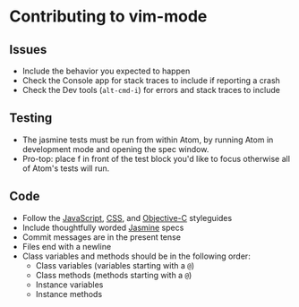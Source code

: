 # Contributing to vim-mode

## Issues
  * Include the behavior you expected to happen
  * Check the Console app for stack traces to include if reporting a
    crash
  * Check the Dev tools (`alt-cmd-i`) for errors and stack traces to
    include

## Testing

  * The jasmine tests must be run from within Atom, by running Atom in
    development mode and opening the spec window.
  * Pro-top: place f in front of the test block you'd like to focus
    otherwise all of Atom's tests will run.

## Code
  * Follow the [JavaScript](https://github.com/styleguide/javascript),
    [CSS](https://github.com/styleguide/css),
    and [Objective-C](https://github.com/github/objective-c-conventions)
    styleguides
  * Include thoughtfully worded
    [Jasmine](http://pivotal.github.com/jasmine/)
    specs
  * Commit messages are in the present tense
  * Files end with a newline
  * Class variables and methods should be in the following order:
    * Class variables (variables starting with a `@`)
    * Class methods (methods starting with a `@`)
    * Instance variables
    * Instance methods
